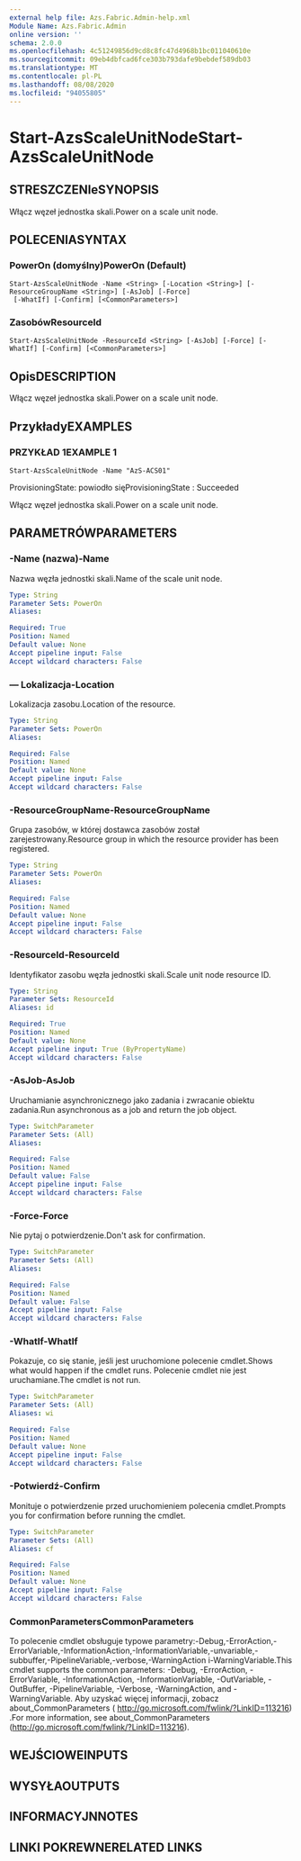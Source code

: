 ```yaml
---
external help file: Azs.Fabric.Admin-help.xml
Module Name: Azs.Fabric.Admin
online version: ''
schema: 2.0.0
ms.openlocfilehash: 4c51249856d9cd8c8fc47d4968b1bc011040610e
ms.sourcegitcommit: 09eb4dbfcad6fce303b793dafe9bebdef589db03
ms.translationtype: MT
ms.contentlocale: pl-PL
ms.lasthandoff: 08/08/2020
ms.locfileid: "94055805"
---
```

# <span data-ttu-id="a2779-101">Start-AzsScaleUnitNode</span><span class="sxs-lookup"><span data-stu-id="a2779-101">Start-AzsScaleUnitNode</span></span>

## <span data-ttu-id="a2779-102">STRESZCZENIe</span><span class="sxs-lookup"><span data-stu-id="a2779-102">SYNOPSIS</span></span>
<span data-ttu-id="a2779-103">Włącz węzeł jednostka skali.</span><span class="sxs-lookup"><span data-stu-id="a2779-103">Power on a scale unit node.</span></span>

## <span data-ttu-id="a2779-104">POLECENIA</span><span class="sxs-lookup"><span data-stu-id="a2779-104">SYNTAX</span></span>

### <span data-ttu-id="a2779-105">PowerOn (domyślny)</span><span class="sxs-lookup"><span data-stu-id="a2779-105">PowerOn (Default)</span></span>
```
Start-AzsScaleUnitNode -Name <String> [-Location <String>] [-ResourceGroupName <String>] [-AsJob] [-Force]
 [-WhatIf] [-Confirm] [<CommonParameters>]
```

### <span data-ttu-id="a2779-106">Zasobów</span><span class="sxs-lookup"><span data-stu-id="a2779-106">ResourceId</span></span>
```
Start-AzsScaleUnitNode -ResourceId <String> [-AsJob] [-Force] [-WhatIf] [-Confirm] [<CommonParameters>]
```

## <span data-ttu-id="a2779-107">Opis</span><span class="sxs-lookup"><span data-stu-id="a2779-107">DESCRIPTION</span></span>
<span data-ttu-id="a2779-108">Włącz węzeł jednostka skali.</span><span class="sxs-lookup"><span data-stu-id="a2779-108">Power on a scale unit node.</span></span>

## <span data-ttu-id="a2779-109">Przykłady</span><span class="sxs-lookup"><span data-stu-id="a2779-109">EXAMPLES</span></span>

### <span data-ttu-id="a2779-110">PRZYKŁAD 1</span><span class="sxs-lookup"><span data-stu-id="a2779-110">EXAMPLE 1</span></span>
```
Start-AzsScaleUnitNode -Name "AzS-ACS01"
```

<span data-ttu-id="a2779-111">ProvisioningState: powiodło się</span><span class="sxs-lookup"><span data-stu-id="a2779-111">ProvisioningState : Succeeded</span></span>

<span data-ttu-id="a2779-112">Włącz węzeł jednostka skali.</span><span class="sxs-lookup"><span data-stu-id="a2779-112">Power on a scale unit node.</span></span>

## <span data-ttu-id="a2779-113">PARAMETRÓW</span><span class="sxs-lookup"><span data-stu-id="a2779-113">PARAMETERS</span></span>

### <span data-ttu-id="a2779-114">-Name (nazwa)</span><span class="sxs-lookup"><span data-stu-id="a2779-114">-Name</span></span>
<span data-ttu-id="a2779-115">Nazwa węzła jednostki skali.</span><span class="sxs-lookup"><span data-stu-id="a2779-115">Name of the scale unit node.</span></span>

```yaml
Type: String
Parameter Sets: PowerOn
Aliases:

Required: True
Position: Named
Default value: None
Accept pipeline input: False
Accept wildcard characters: False
```

### <span data-ttu-id="a2779-116">— Lokalizacja</span><span class="sxs-lookup"><span data-stu-id="a2779-116">-Location</span></span>
<span data-ttu-id="a2779-117">Lokalizacja zasobu.</span><span class="sxs-lookup"><span data-stu-id="a2779-117">Location of the resource.</span></span>

```yaml
Type: String
Parameter Sets: PowerOn
Aliases:

Required: False
Position: Named
Default value: None
Accept pipeline input: False
Accept wildcard characters: False
```

### <span data-ttu-id="a2779-118">-ResourceGroupName</span><span class="sxs-lookup"><span data-stu-id="a2779-118">-ResourceGroupName</span></span>
<span data-ttu-id="a2779-119">Grupa zasobów, w której dostawca zasobów został zarejestrowany.</span><span class="sxs-lookup"><span data-stu-id="a2779-119">Resource group in which the resource provider has been registered.</span></span>

```yaml
Type: String
Parameter Sets: PowerOn
Aliases:

Required: False
Position: Named
Default value: None
Accept pipeline input: False
Accept wildcard characters: False
```

### <span data-ttu-id="a2779-120">-ResourceId</span><span class="sxs-lookup"><span data-stu-id="a2779-120">-ResourceId</span></span>
<span data-ttu-id="a2779-121">Identyfikator zasobu węzła jednostki skali.</span><span class="sxs-lookup"><span data-stu-id="a2779-121">Scale unit node resource ID.</span></span>

```yaml
Type: String
Parameter Sets: ResourceId
Aliases: id

Required: True
Position: Named
Default value: None
Accept pipeline input: True (ByPropertyName)
Accept wildcard characters: False
```

### <span data-ttu-id="a2779-122">-AsJob</span><span class="sxs-lookup"><span data-stu-id="a2779-122">-AsJob</span></span>
<span data-ttu-id="a2779-123">Uruchamianie asynchronicznego jako zadania i zwracanie obiektu zadania.</span><span class="sxs-lookup"><span data-stu-id="a2779-123">Run asynchronous as a job and return the job object.</span></span>

```yaml
Type: SwitchParameter
Parameter Sets: (All)
Aliases:

Required: False
Position: Named
Default value: False
Accept pipeline input: False
Accept wildcard characters: False
```

### <span data-ttu-id="a2779-124">-Force</span><span class="sxs-lookup"><span data-stu-id="a2779-124">-Force</span></span>
<span data-ttu-id="a2779-125">Nie pytaj o potwierdzenie.</span><span class="sxs-lookup"><span data-stu-id="a2779-125">Don't ask for confirmation.</span></span>

```yaml
Type: SwitchParameter
Parameter Sets: (All)
Aliases:

Required: False
Position: Named
Default value: False
Accept pipeline input: False
Accept wildcard characters: False
```

### <span data-ttu-id="a2779-126">-WhatIf</span><span class="sxs-lookup"><span data-stu-id="a2779-126">-WhatIf</span></span>
<span data-ttu-id="a2779-127">Pokazuje, co się stanie, jeśli jest uruchomione polecenie cmdlet.</span><span class="sxs-lookup"><span data-stu-id="a2779-127">Shows what would happen if the cmdlet runs.</span></span>
<span data-ttu-id="a2779-128">Polecenie cmdlet nie jest uruchamiane.</span><span class="sxs-lookup"><span data-stu-id="a2779-128">The cmdlet is not run.</span></span>

```yaml
Type: SwitchParameter
Parameter Sets: (All)
Aliases: wi

Required: False
Position: Named
Default value: None
Accept pipeline input: False
Accept wildcard characters: False
```

### <span data-ttu-id="a2779-129">-Potwierdź</span><span class="sxs-lookup"><span data-stu-id="a2779-129">-Confirm</span></span>
<span data-ttu-id="a2779-130">Monituje o potwierdzenie przed uruchomieniem polecenia cmdlet.</span><span class="sxs-lookup"><span data-stu-id="a2779-130">Prompts you for confirmation before running the cmdlet.</span></span>

```yaml
Type: SwitchParameter
Parameter Sets: (All)
Aliases: cf

Required: False
Position: Named
Default value: None
Accept pipeline input: False
Accept wildcard characters: False
```

### <span data-ttu-id="a2779-131">CommonParameters</span><span class="sxs-lookup"><span data-stu-id="a2779-131">CommonParameters</span></span>
<span data-ttu-id="a2779-132">To polecenie cmdlet obsługuje typowe parametry:-Debug,-ErrorAction,-ErrorVariable,-InformationAction,-InformationVariable,-unvariable,-subbuffer,-PipelineVariable,-verbose,-WarningAction i-WarningVariable.</span><span class="sxs-lookup"><span data-stu-id="a2779-132">This cmdlet supports the common parameters: -Debug, -ErrorAction, -ErrorVariable, -InformationAction, -InformationVariable, -OutVariable, -OutBuffer, -PipelineVariable, -Verbose, -WarningAction, and -WarningVariable.</span></span> <span data-ttu-id="a2779-133">Aby uzyskać więcej informacji, zobacz about_CommonParameters ( http://go.microsoft.com/fwlink/?LinkID=113216) .</span><span class="sxs-lookup"><span data-stu-id="a2779-133">For more information, see about_CommonParameters (http://go.microsoft.com/fwlink/?LinkID=113216).</span></span>

## <span data-ttu-id="a2779-134">WEJŚCIOWE</span><span class="sxs-lookup"><span data-stu-id="a2779-134">INPUTS</span></span>

## <span data-ttu-id="a2779-135">WYSYŁA</span><span class="sxs-lookup"><span data-stu-id="a2779-135">OUTPUTS</span></span>

## <span data-ttu-id="a2779-136">INFORMACYJN</span><span class="sxs-lookup"><span data-stu-id="a2779-136">NOTES</span></span>

## <span data-ttu-id="a2779-137">LINKI POKREWNE</span><span class="sxs-lookup"><span data-stu-id="a2779-137">RELATED LINKS</span></span>
